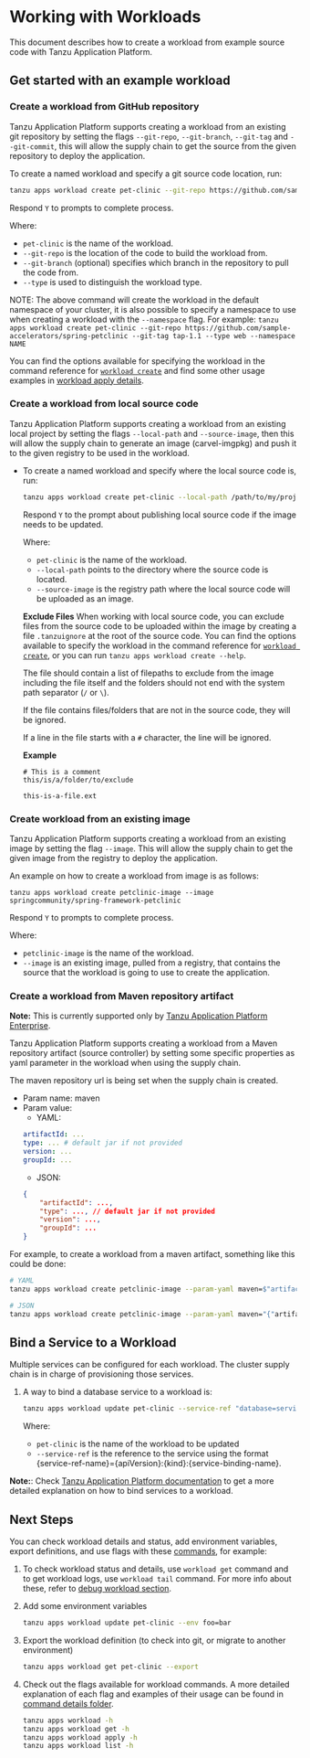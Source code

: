 # Working with Workloads

This document describes how to create a workload from example source code with Tanzu Application Platform.

## <a id="get-started"></a> Get started with an example workload

### <a id="workload-git"></a> Create a workload from GitHub repository

Tanzu Application Platform supports creating a workload from an existing git repository by setting the flags `--git-repo`, `--git-branch`, `--git-tag` and `--git-commit`, this will allow the supply chain to get the source from the given repository to deploy the application.

To create a named workload and specify a git source code location, run:

 ```bash
tanzu apps workload create pet-clinic --git-repo https://github.com/sample-accelerators/spring-petclinic --git-tag tap-1.1 --type web  
```

Respond `Y` to prompts to complete process.

Where:

- `pet-clinic` is the name of the workload.
- `--git-repo` is the location of the code to build the workload from.
- `--git-branch` (optional) specifies which branch in the repository to pull the code from.
- `--type` is used to distinguish the workload type.

NOTE: The above command will create the workload in the default namespace of your cluster, it is also possible to specify a namespace to use when creating a workload with the `--namespace` flag. For example: `tanzu apps workload create pet-clinic --git-repo https://github.com/sample-accelerators/spring-petclinic --git-tag tap-1.1 --type web --namespace NAME`

You can find the options available for specifying the workload in the command reference for [`workload create`](command-reference/tanzu_apps_workload_create.md) and find some other usage examples in [workload apply details](./command-reference/commands-details/workload_create_update_apply.md).

### <a id="workload-local-source"></a> Create a workload from local source code

Tanzu Application Platform supports creating a workload from an existing local project by setting the flags `--local-path` and `--source-image`, then this will allow the supply chain to generate an image (carvel-imgpkg) and push it to the given registry to be used in the workload.

- To create a named workload and specify where the local source code is, run:

    ```bash
    tanzu apps workload create pet-clinic --local-path /path/to/my/project --source-image springio/petclinic
    ```

    Respond `Y` to the prompt about publishing local source code if the image needs to be updated.

    Where:

    - `pet-clinic` is the name of the workload.
    - `--local-path` points to the directory where the source code is located.
    - `--source-image` is the registry path where the local source code will be uploaded as an image.

    **Exclude Files**
    When working with local source code, you can exclude files from the source code to be uploaded within the image by creating a file `.tanzuignore` at the root of the source code. You can find the options available to specify the workload in the command reference for [`workload create`](command-reference/tanzu_apps_workload_create.md), or you can run `tanzu apps workload create --help`.
    
    The file should contain a list of filepaths to exclude from the image including the file itself and the folders should not end with the system path separator (`/` or `\`).

    If the file contains files/folders that are not in the source code, they will be ignored.

    If a line in the file starts with a `#` character, the line will be ignored.

    **Example**

    ```
    # This is a comment
    this/is/a/folder/to/exclude

    this-is-a-file.ext
    ```

### <a id="workload-image"></a> Create workload from an existing image

Tanzu Application Platform supports creating a workload from an existing image by setting the flag `--image`. This will allow the supply chain to get the given image from the registry to deploy the application.

An example on how to create a workload from image is as follows:

```console
tanzu apps workload create petclinic-image --image springcommunity/spring-framework-petclinic
```

Respond `Y` to prompts to complete process.

 Where:

- `petclinic-image` is the name of the workload.
- `--image` is an existing image, pulled from a registry, that contains the source that the workload is going to use to create the application.

### <a id="workload-maven"></a> Create a workload from Maven repository artifact

**Note:** This is currently supported only by [Tanzu Application Platform Enterprise](https://docs.vmware.com/en/VMware-Tanzu-Application-Platform/index.html).

Tanzu Application Platform supports creating a workload from a Maven repository artifact (source controller) by setting some specific properties as yaml parameter in the workload when using the supply chain.

The maven repository url is being set when the supply chain is created.

- Param name: maven
- Param value:
    - YAML:
    ```yaml
    artifactId: ...
    type: ... # default jar if not provided
    version: ...
    groupId: ...

    ``` 
    - JSON: 
    ```json
    {
        "artifactId": ...,
        "type": ..., // default jar if not provided
        "version": ...,
        "groupId": ...
    }
    ```

For example, to create a workload from a maven artifact, something like this could be done:

```bash
# YAML
tanzu apps workload create petclinic-image --param-yaml maven=$"artifactId:hello-world\ntype: jar\nversion: 0.0.1\ngroupId: carto.run"

# JSON
tanzu apps workload create petclinic-image --param-yaml maven="{"artifactId":"hello-world", "type": "jar", "version": "0.0.1", "groupId": "carto.run"}"
```

## <a id='service-binding'></a> Bind a Service to a Workload

Multiple services can be configured for each workload. The cluster supply chain is in charge of provisioning those services.

1. A way to bind a database service to a workload is:

    ```sh
    tanzu apps workload update pet-clinic --service-ref "database=services.tanzu.vmware.com/v1alpha1:MySQL:my-prod-db"
    ```

    Where:

    + `pet-clinic` is the name of the workload to be updated
    + `--service-ref` is the reference to the service using the format {service-ref-name}={apiVersion}:{kind}:{service-binding-name}. 

**Note:**: Check [Tanzu Application Platform documentation](https://docs-staging.vmware.com/en/draft/VMware-Tanzu-Application-Platform/1.2/tap/GUID-getting-started-consume-services.html#bind-an-application-workload-to-the-service-instance-6) to get a more detailed explanation on how to bind services to a workload.

## <a id='next-steps'></a> Next Steps

You can check workload details and status, add environment variables, export definitions, and use flags with these [commands](command-reference.md), for example:

1. To check workload status and details, use `workload get` command and to get workload logs, use `workload tail` command. For more info about these, refer to [debug workload section](debug-workload.md).

2. Add some environment variables

    ```bash
    tanzu apps workload update pet-clinic --env foo=bar
    ```

3. Export the workload definition (to check into git, or migrate to another environment)

    ```bash
    tanzu apps workload get pet-clinic --export
    ```

4. Check out the flags available for workload commands. A more detailed explanation of each flag and examples of their usage can be found in [command details folder](./command-reference/commands-details/).

    ```bash
    tanzu apps workload -h
    tanzu apps workload get -h
    tanzu apps workload apply -h
    tanzu apps workload list -h
    ```
